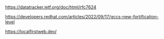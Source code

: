 https://datatracker.ietf.org/doc/html/rfc7624

https://developers.redhat.com/articles/2022/09/17/gccs-new-fortification-level

https://localfirstweb.dev/
